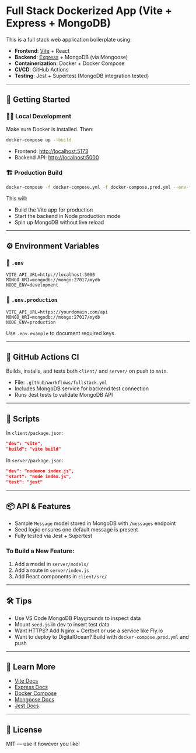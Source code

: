 # Full Stack Dockerized App (Vite + Express + MongoDB)

This is a full stack web application boilerplate using:

* **Frontend**: [Vite](https://vitejs.dev/) + React
* **Backend**: [Express](https://expressjs.com/) + MongoDB (via Mongoose)
* **Containerization**: Docker + Docker Compose
* **CI/CD**: GitHub Actions
* **Testing**: Jest + Supertest (MongoDB integration tested)

---

## 🚀 Getting Started

### 🧑‍💻 Local Development

Make sure Docker is installed. Then:

```bash
docker-compose up --build
```

* Frontend: [http://localhost:5173](http://localhost:5173)
* Backend API: [http://localhost:5000](http://localhost:5000)

### 🏗️ Production Build

```bash
docker-compose -f docker-compose.yml -f docker-compose.prod.yml --env-file .env.production up --build
```

This will:

* Build the Vite app for production
* Start the backend in Node production mode
* Spin up MongoDB without live reload

---

## ⚙️ Environment Variables

### 🔧 `.env`

```env
VITE_API_URL=http://localhost:5000
MONGO_URI=mongodb://mongo:27017/mydb
NODE_ENV=development
```

### 📄 `.env.production`

```env
VITE_API_URL=https://yourdomain.com/api
MONGO_URI=mongodb://mongo:27017/mydb
NODE_ENV=production
```

Use `.env.example` to document required keys.

---

## 🧪 GitHub Actions CI

Builds, installs, and tests both `client/` and `server/` on push to `main`.

* File: `.github/workflows/fullstack.yml`
* Includes MongoDB service for backend test connection
* Runs Jest tests to validate MongoDB API

---

## 🧼 Scripts

In `client/package.json`:

```json
"dev": "vite",
"build": "vite build"
```

In `server/package.json`:

```json
"dev": "nodemon index.js",
"start": "node index.js",
"test": "jest"
```

---

## 📦 API & Features

* Sample `Message` model stored in MongoDB with `/messages` endpoint
* Seed logic ensures one default message is present
* Fully tested via Jest + Supertest

### To Build a New Feature:

1. Add a model in `server/models/`
2. Add a route in `server/index.js`
3. Add React components in `client/src/`

---

## 🛠 Tips

* Use VS Code MongoDB Playgrounds to inspect data
* Mount `seed.js` in dev to insert test data
* Want HTTPS? Add Nginx + Certbot or use a service like Fly.io
* Want to deploy to DigitalOcean? Build with `docker-compose.prod.yml` and push

---

## 🧠 Learn More

* [Vite Docs](https://vitejs.dev/guide/)
* [Express Docs](https://expressjs.com/)
* [Docker Compose](https://docs.docker.com/compose/)
* [Mongoose Docs](https://mongoosejs.com/)
* [Jest Docs](https://jestjs.io/)

---

## 🧾 License

MIT — use it however you like!